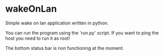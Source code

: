 # wakeOnLan
Simple wake on lan application written in python.

You can run the program using the 'run.py' script.
If you want to ping the host you need to run it as root!

The bottom status bar is non functioning at the moment.
